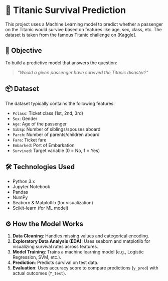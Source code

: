 # 🚢 Titanic Survival Prediction

This project uses a Machine Learning model to predict whether a passenger on the Titanic would survive based on features like age, sex, class, etc. The dataset is taken from the famous Titanic challenge on [Kaggle].
## 🧠 Objective
To build a predictive model that answers the question:
> *"Would a given passenger have survived the Titanic disaster?"*

## 📦 Dataset
The dataset typically contains the following features:
- `Pclass`: Ticket class (1st, 2nd, 3rd)
- `Sex`: Gender
- `Age`: Age of the passenger
- `SibSp`: Number of siblings/spouses aboard
- `Parch`: Number of parents/children aboard
- `Fare`: Ticket fare
- `Embarked`: Port of Embarkation
- `Survived`: Target variable (0 = No, 1 = Yes)

## 🛠️ Technologies Used
- Python 3.x
- Jupyter Notebook
- Pandas
- NumPy
- Seaborn & Matplotlib (for visualization)
- Scikit-learn (for ML model)

## ⚙️ How the Model Works
1. **Data Cleaning**: Handles missing values and categorical encoding.
2. **Exploratory Data Analysis (EDA)**: Uses seaborn and matplotlib for visualizing survival rates across features.
3. **Model Training**: Trains a machine learning model (e.g., Logistic Regression, SVM, etc.).
4. **Prediction**: Predicts survival on test data.
5. **Evaluation**: Uses accuracy score to compare predictions (`y_pred`) with actual outcomes (`Y_test`).
